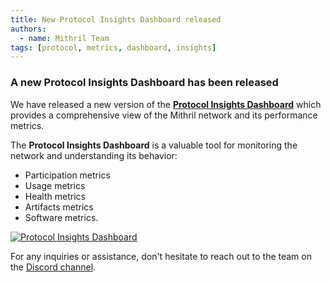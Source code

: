 ```yaml
---
title: New Protocol Insights Dashboard released
authors:
  - name: Mithril Team
tags: [protocol, metrics, dashboard, insights]
---
```


### A new Protocol Insights Dashboard has been released

We have released a new version of the [**Protocol Insights Dashboard**](https://lookerstudio.google.com/s/mbL23-8gibI) which provides a comprehensive view of the Mithril network and its performance metrics.

The **Protocol Insights Dashboard** is a valuable tool for monitoring the network and understanding its behavior:

- Participation metrics
- Usage metrics
- Health metrics
- Artifacts metrics
- Software metrics.

[![Protocol Insights Dashboard](img/protocol-insights-dashboard.gif)](img/protocol-insights-dashboard.gif)

For any inquiries or assistance, don't hesitate to reach out to the team on the [Discord channel](https://discord.gg/5kaErDKDRq).

